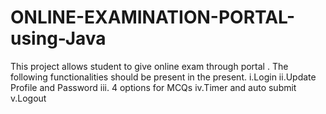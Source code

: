 # ONLINE-EXAMINATION-PORTAL-using-Java
This project allows student to give online exam through portal . The following functionalities should be present in the present.
i.Login
ii.Update Profile and Password
iii. 4 options for MCQs
iv.Timer and auto submit
v.Logout
